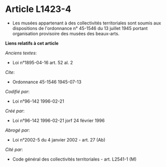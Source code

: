 # Article L1423-4

- Les musées appartenant à des collectivités territoriales sont soumis aux dispositions de l'ordonnance n° 45-1546 du 13
juillet 1945 portant organisation provisoire des musées des beaux-arts.

**Liens relatifs à cet article**

_Anciens textes_:

  - Loi n°1895-04-16 art. 52 al. 2

_Cite_:

  - Ordonnance 45-1546 1945-07-13

_Codifié par_:

  - Loi n°96-142 1996-02-21

_Créé par_:

  - Loi n°96-142 1996-02-21 jorf 24 février 1996

_Abrogé par_:

  - Loi n°2002-5 du 4 janvier 2002 - art. 27 (Ab)

_Cité par_:

  - Code général des collectivités territoriales - art. L2541-1 (M)
